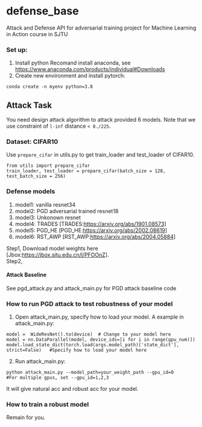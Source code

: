 # defense_base
Attack and Defense API for adversarial training project for Machine Learning in Action course in SJTU 

### Set up:
1. Install python
Recomand install anaconda, see https://www.anaconda.com/products/individual#Downloads
2. Create new environment and install pytorch:
```
conda create -n myenv python=3.8

```


## Attack Task
You need design attack algorithm to attack provided 6 models. Note that we use constraint of `l-inf` distance `< 8./225`. 

### Dataset: CIFAR10
Use `prepare_cifar` in utils.py to get train_loader and test_loader of CIFAR10.

```
from utils import prepare_cifar
train_loader, test_loader = prepare_cifar(batch_size = 128, test_batch_size = 256)
```

### Defense models
1. model1:  vanilla resnet34
2. model2:  PGD adversarial trained resnet18
3. model3:  Unkonown resnet
4. model4:  TRADES [TRADES:https://arxiv.org/abs/1901.08573] 
5. model5:  PGD_HE [PGD_HE:https://arxiv.org/abs/2002.08619]
6. model6:  RST_AWP [RST_AWP:https://arxiv.org/abs/2004.05884]

Step1, Download model weights here [Jbox:https://jbox.sjtu.edu.cn/l/PFOOnZ].  
Step2, 

#### Attack Baseline
See pgd_attack.py and attack_main.py for PGD attack baseline code



### How to run PGD attack to test robustness of your model
1. Open attack_main.py, specify how to load your model.
  A example in attack_main.py:
```
model =  WideResNet().to(device)  # Change to your model here
model = nn.DataParallel(model, device_ids=[i for i in range(gpu_num)])
model.load_state_dict(torch.load(args.model_path)['state_dict'], strict=False)   #Specify how to load your model here
```
2. Run attack_main.py:
```
python attack_main.py --model_path=your_weight_path --gpu_id=0      #For multiple gpus, set --gpu_id=1,2,3
```
It will give natural acc and robust acc for your model.

### How to train a robust model 
Remain for you. 

